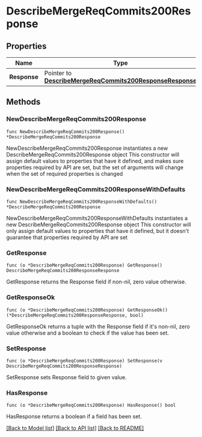 # DescribeMergeReqCommits200Response

## Properties

Name | Type | Description | Notes
------------ | ------------- | ------------- | -------------
**Response** | Pointer to [**DescribeMergeReqCommits200ResponseResponse**](DescribeMergeReqCommits200ResponseResponse.md) |  | [optional] 

## Methods

### NewDescribeMergeReqCommits200Response

`func NewDescribeMergeReqCommits200Response() *DescribeMergeReqCommits200Response`

NewDescribeMergeReqCommits200Response instantiates a new DescribeMergeReqCommits200Response object
This constructor will assign default values to properties that have it defined,
and makes sure properties required by API are set, but the set of arguments
will change when the set of required properties is changed

### NewDescribeMergeReqCommits200ResponseWithDefaults

`func NewDescribeMergeReqCommits200ResponseWithDefaults() *DescribeMergeReqCommits200Response`

NewDescribeMergeReqCommits200ResponseWithDefaults instantiates a new DescribeMergeReqCommits200Response object
This constructor will only assign default values to properties that have it defined,
but it doesn't guarantee that properties required by API are set

### GetResponse

`func (o *DescribeMergeReqCommits200Response) GetResponse() DescribeMergeReqCommits200ResponseResponse`

GetResponse returns the Response field if non-nil, zero value otherwise.

### GetResponseOk

`func (o *DescribeMergeReqCommits200Response) GetResponseOk() (*DescribeMergeReqCommits200ResponseResponse, bool)`

GetResponseOk returns a tuple with the Response field if it's non-nil, zero value otherwise
and a boolean to check if the value has been set.

### SetResponse

`func (o *DescribeMergeReqCommits200Response) SetResponse(v DescribeMergeReqCommits200ResponseResponse)`

SetResponse sets Response field to given value.

### HasResponse

`func (o *DescribeMergeReqCommits200Response) HasResponse() bool`

HasResponse returns a boolean if a field has been set.


[[Back to Model list]](../README.md#documentation-for-models) [[Back to API list]](../README.md#documentation-for-api-endpoints) [[Back to README]](../README.md)


